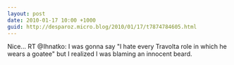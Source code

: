 ```yaml
---
layout: post
date: 2010-01-17 10:00 +1000
guid: http://desparoz.micro.blog/2010/01/17/t7874784605.html
---
```

Nice... RT @Ihnatko: I was gonna say "I hate every Travolta role in which he wears a goatee" but I realized I was blaming an innocent beard.
